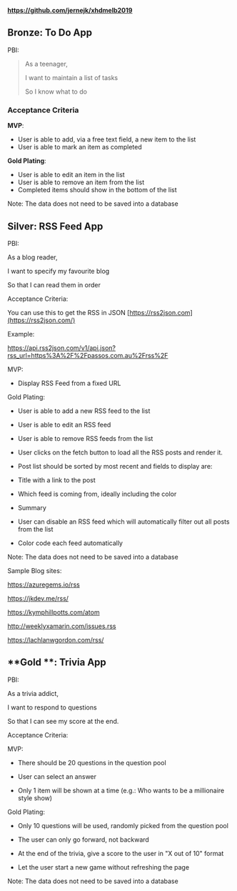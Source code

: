 **<https://github.com/jernejk/xhdmelb2019>**

## **Bronze**: To Do App

PBI:

> As a teenager,
> 
> I want to maintain a list of tasks
> 
> So I know what to do

### Acceptance Criteria

**MVP**:

- User is able to add, via a free text field, a new item to the list
- User is able to mark an item as completed

**Gold Plating**:

- User is able to edit an item in the list
- User is able to remove an item from the list
- Completed items should show in the bottom of the list

Note: The data does not need to be saved into a database

## **Silver**: RSS Feed App

PBI:

As a blog reader,

I want to specify my favourite blog

So that I can read them in order

Acceptance Criteria:

You can use this to get the RSS in JSON [https://rss2json.com](https://rss2json.com/)

Example:

<https://api.rss2json.com/v1/api.json?rss_url=https%3A%2F%2Fpassos.com.au%2Frss%2F>

MVP:

- Display RSS Feed from a fixed URL

Gold Plating:

- User is able to add a new RSS feed to the list

- User is able to edit an RSS feed

- User is able to remove RSS feeds from the list

- User clicks on the fetch button to load all the RSS posts and render it.

- Post list should be sorted by most recent and fields to display are:

- Title with a link to the post

- Which feed is coming from, ideally including the color

- Summary

- User can disable an RSS feed which will automatically filter out all posts from the list

- Color code each feed automatically

Note: The data does not need to be saved into a database

Sample Blog sites:

<https://azuregems.io/rss>

<https://jkdev.me/rss/>

<https://kymphillpotts.com/atom>

<http://weeklyxamarin.com/issues.rss>

<https://lachlanwgordon.com/rss/>

## **Gold **: Trivia App

PBI:

As a trivia addict,

I want to respond to questions

So that I can see my score at the end.

Acceptance Criteria:

MVP:

- There should be 20 questions in the question pool

- User can select an answer

- Only 1 item will be shown at a time (e.g.: Who wants to be a millionaire style show)

Gold Plating:

- Only 10 questions will be used, randomly picked from the question pool

- The user can only go forward, not backward

- At the end of the trivia, give a score to the user in "X out of 10" format

- Let the user start a new game without refreshing the page

Note: The data does not need to be saved into a database
